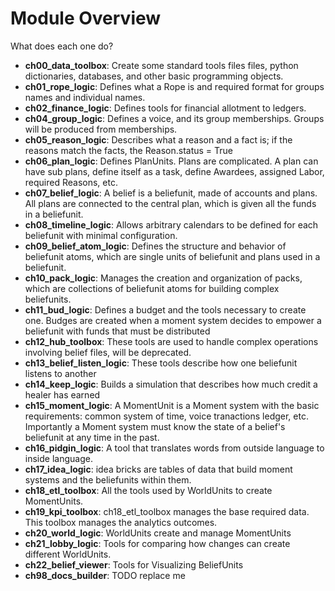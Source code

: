 # Module Overview

What does each one do?


- **ch00_data_toolbox**: Create some standard tools files files, python dictionaries, databases, and other basic programming objects.
- **ch01_rope_logic**: Defines what a Rope is and required format for groups names and individual names.
- **ch02_finance_logic**: Defines tools for financial allotment to ledgers.
- **ch04_group_logic**: Defines a voice, and its group memberships. Groups will be produced from memberships.
- **ch05_reason_logic**: Describes what a reason and a fact is; if the reasons match the facts, the Reason.status = True
- **ch06_plan_logic**: Defines PlanUnits. Plans are complicated. A plan can have sub plans, define itself as a task, define Awardees, assigned Labor, required Reasons, etc.
- **ch07_belief_logic**: A belief is a beliefunit, made of accounts and plans. All plans are connected to the central plan, which is given all the funds in a beliefunit.
- **ch08_timeline_logic**: Allows arbitrary calendars to be defined for each beliefunit with minimal configuration.
- **ch09_belief_atom_logic**: Defines the structure and behavior of beliefunit atoms, which are single units of beliefunit and plans used in a beliefunit.
- **ch10_pack_logic**: Manages the creation and organization of packs, which are collections of beliefunit atoms for building complex beliefunits.
- **ch11_bud_logic**: Defines a budget and the tools necessary to create one. Budges are created when a moment system decides to empower a beliefunit with funds that must be distributed
- **ch12_hub_toolbox**: These tools are used to handle complex operations involving belief files, will be deprecated.
- **ch13_belief_listen_logic**: These tools describe how one beliefunit listens to another
- **ch14_keep_logic**: Builds a simulation that describes how much credit a healer has earned 
- **ch15_moment_logic**: A MomentUnit is a Moment system with the basic requirements: common system of time, voice tranactions ledger, etc. Importantly a Moment system must know the state of a belief's beliefunit at any time in the past.
- **ch16_pidgin_logic**: A tool that translates words from outside language to inside language.
- **ch17_idea_logic**: idea bricks are tables of data that build moment systems and the beliefunits within them.
- **ch18_etl_toolbox**: All the tools used by WorldUnits to create MomentUnits.
- **ch19_kpi_toolbox**: ch18_etl_toolbox manages the base required data. This toolbox manages the analytics outcomes.
- **ch20_world_logic**: WorldUnits create and manage MomentUnits
- **ch21_lobby_logic**: Tools for comparing how changes can create different WorldUnits.
- **ch22_belief_viewer**: Tools for Visualizing BeliefUnits
- **ch98_docs_builder**: TODO replace me